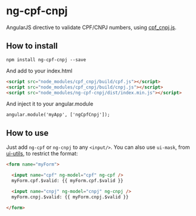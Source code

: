 # ng-cpf-cnpj

AngularJS directive to validate CPF/CNPJ numbers, using [cpf_cnpj.js](https://github.com/fnando/cpf_cnpj.js).

## How to install

```npm install ng-cpf-cnpj --save```

And add to your index.html

```html
<script src="node_modules/cpf_cnpj/build/cpf.js"></script>
<script src="node_modules/cpf_cnpj/build/cnpj.js"></script>
<script src="node_modules/ng-cpf-cnpj/dist/index.min.js"></script>
```
And inject it to your angular.module

```angular.module('myApp', ['ngCpfCnpj']); ```

## How to use

Just add ```ng-cpf``` or ```ng-cnpj``` to any ```<input/>```. You can also use ```ui-mask```, from [ui-utils](https://github.com/angular-ui/ui-utils), to restrict the format:

```html
<form name="myForm">

  <input name="cpf" ng-model="cpf" ng-cpf />
  myForm.cpf.$valid: {{ myForm.cpf.$valid }}

  <input name="cnpj" ng-model="cnpj" ng-cnpj />
  myForm.cnpj.$valid: {{ myForm.cnpj.$valid }}

</form>
```
